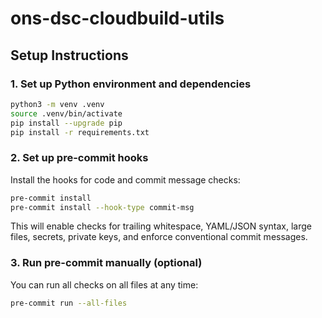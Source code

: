 # ons-dsc-cloudbuild-utils

## Setup Instructions

### 1. Set up Python environment and dependencies

```sh
python3 -m venv .venv
source .venv/bin/activate
pip install --upgrade pip
pip install -r requirements.txt
```

### 2. Set up pre-commit hooks

Install the hooks for code and commit message checks:

```sh
pre-commit install
pre-commit install --hook-type commit-msg
```

This will enable checks for trailing whitespace, YAML/JSON syntax, large files, secrets, private keys, and enforce conventional commit messages.

### 3. Run pre-commit manually (optional)

You can run all checks on all files at any time:

```sh
pre-commit run --all-files
```

